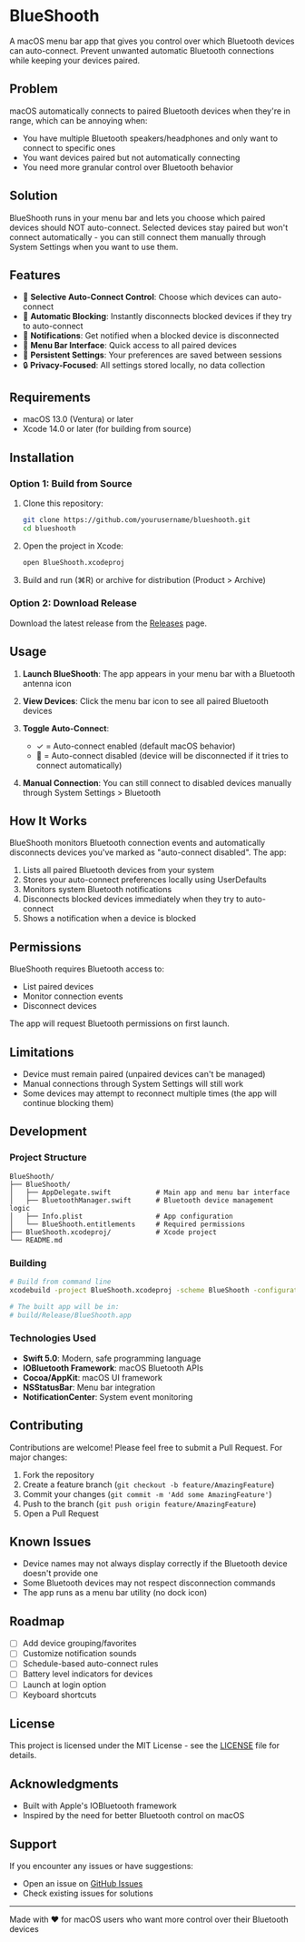 # BlueShooth

A macOS menu bar app that gives you control over which Bluetooth devices can auto-connect. Prevent unwanted automatic Bluetooth connections while keeping your devices paired.

## Problem

macOS automatically connects to paired Bluetooth devices when they're in range, which can be annoying when:
- You have multiple Bluetooth speakers/headphones and only want to connect to specific ones
- You want devices paired but not automatically connecting
- You need more granular control over Bluetooth behavior

## Solution

BlueShooth runs in your menu bar and lets you choose which paired devices should NOT auto-connect. Selected devices stay paired but won't connect automatically - you can still connect them manually through System Settings when you want to use them.

## Features

- 🎯 **Selective Auto-Connect Control**: Choose which devices can auto-connect
- 🚫 **Automatic Blocking**: Instantly disconnects blocked devices if they try to auto-connect
- 🔔 **Notifications**: Get notified when a blocked device is disconnected
- 📱 **Menu Bar Interface**: Quick access to all paired devices
- 💾 **Persistent Settings**: Your preferences are saved between sessions
- 🔒 **Privacy-Focused**: All settings stored locally, no data collection

## Requirements

- macOS 13.0 (Ventura) or later
- Xcode 14.0 or later (for building from source)

## Installation

### Option 1: Build from Source

1. Clone this repository:
   ```bash
   git clone https://github.com/yourusername/blueshooth.git
   cd blueshooth
   ```

2. Open the project in Xcode:
   ```bash
   open BlueShooth.xcodeproj
   ```

3. Build and run (⌘R) or archive for distribution (Product > Archive)

### Option 2: Download Release

Download the latest release from the [Releases](https://github.com/yourusername/blueshooth/releases) page.

## Usage

1. **Launch BlueShooth**: The app appears in your menu bar with a Bluetooth antenna icon

2. **View Devices**: Click the menu bar icon to see all paired Bluetooth devices

3. **Toggle Auto-Connect**:
   - ✓ = Auto-connect enabled (default macOS behavior)
   - 🚫 = Auto-connect disabled (device will be disconnected if it tries to connect automatically)

4. **Manual Connection**: You can still connect to disabled devices manually through System Settings > Bluetooth

## How It Works

BlueShooth monitors Bluetooth connection events and automatically disconnects devices you've marked as "auto-connect disabled". The app:

1. Lists all paired Bluetooth devices from your system
2. Stores your auto-connect preferences locally using UserDefaults
3. Monitors system Bluetooth notifications
4. Disconnects blocked devices immediately when they try to auto-connect
5. Shows a notification when a device is blocked

## Permissions

BlueShooth requires Bluetooth access to:
- List paired devices
- Monitor connection events
- Disconnect devices

The app will request Bluetooth permissions on first launch.

## Limitations

- Device must remain paired (unpaired devices can't be managed)
- Manual connections through System Settings will still work
- Some devices may attempt to reconnect multiple times (the app will continue blocking them)

## Development

### Project Structure

```
BlueShooth/
├── BlueShooth/
│   ├── AppDelegate.swift           # Main app and menu bar interface
│   ├── BluetoothManager.swift      # Bluetooth device management logic
│   ├── Info.plist                  # App configuration
│   └── BlueShooth.entitlements     # Required permissions
├── BlueShooth.xcodeproj/           # Xcode project
└── README.md
```

### Building

```bash
# Build from command line
xcodebuild -project BlueShooth.xcodeproj -scheme BlueShooth -configuration Release build

# The built app will be in:
# build/Release/BlueShooth.app
```

### Technologies Used

- **Swift 5.0**: Modern, safe programming language
- **IOBluetooth Framework**: macOS Bluetooth APIs
- **Cocoa/AppKit**: macOS UI framework
- **NSStatusBar**: Menu bar integration
- **NotificationCenter**: System event monitoring

## Contributing

Contributions are welcome! Please feel free to submit a Pull Request. For major changes:

1. Fork the repository
2. Create a feature branch (`git checkout -b feature/AmazingFeature`)
3. Commit your changes (`git commit -m 'Add some AmazingFeature'`)
4. Push to the branch (`git push origin feature/AmazingFeature`)
5. Open a Pull Request

## Known Issues

- Device names may not always display correctly if the Bluetooth device doesn't provide one
- Some Bluetooth devices may not respect disconnection commands
- The app runs as a menu bar utility (no dock icon)

## Roadmap

- [ ] Add device grouping/favorites
- [ ] Customize notification sounds
- [ ] Schedule-based auto-connect rules
- [ ] Battery level indicators for devices
- [ ] Launch at login option
- [ ] Keyboard shortcuts

## License

This project is licensed under the MIT License - see the [LICENSE](LICENSE) file for details.

## Acknowledgments

- Built with Apple's IOBluetooth framework
- Inspired by the need for better Bluetooth control on macOS

## Support

If you encounter any issues or have suggestions:
- Open an issue on [GitHub Issues](https://github.com/yourusername/blueshooth/issues)
- Check existing issues for solutions

---

Made with ❤️ for macOS users who want more control over their Bluetooth devices
